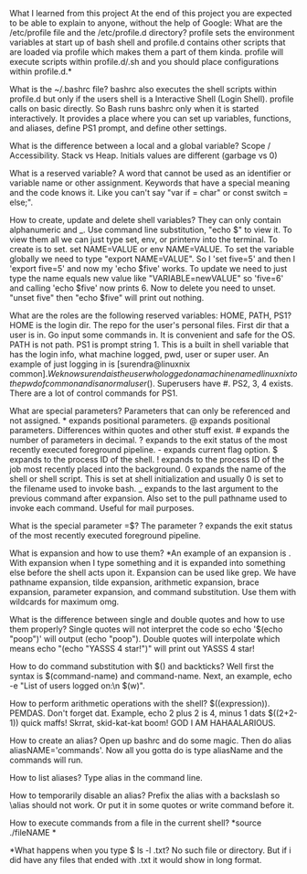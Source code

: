 What I learned from this project
At the end of this project you are expected to be able to explain to anyone, without the help of Google:
What are the /etc/profile file and the /etc/profile.d directory?
profile sets the environment variables at start up of bash shell and profile.d contains other scripts that are loaded via profile which makes them a part of them kinda. profile will execute scripts within profile.d/.sh and you should place configurations within profile.d.*

What is the ~/.bashrc file?
bashrc also executes the shell scripts within profile.d but only if the users shell is a Interactive Shell (Login Shell). profile calls on basic directly. So Bash runs bashrc only when it is started interactively. It provides a place where you can set up variables, functions, and aliases, define PS1 prompt, and define other settings.

What is the difference between a local and a global variable?
Scope / Accessibility. Stack vs Heap. Initials values are different (garbage vs 0)

What is a reserved variable?
A word that cannot be used as an identifier or variable name or other assignment. Keywords that have a special meaning and the code knows it. Like you can't say "var if = char" or const switch = else;".

How to create, update and delete shell variables?
They can only contain alphanumeric and _. Use command line substitution, "echo $" to view it. To view them all we can just type set, env, or printenv into the terminal. To create is to set. set NAME=VALUE or env NAME=VALUE. To set the variable globally we need to type "export NAME=VALUE". So I 'set five=5' and then I 'export five=5' and now my 'echo $five' works. To update we need to just type the name equals new value like "VARIABLE=newVALUE" so 'five=6' and calling 'echo $five' now prints 6. Now to delete you need to unset. "unset five" then "echo $five" will print out nothing.

What are the roles are the following reserved variables: HOME, PATH, PS1?
HOME is the login dir. The repo for the user's personal files. First dir that a user is in. Go input some commands in. It is convenient and safe for the OS. PATH is not path. PS1 is prompt string 1. This is a built in shell variable that has the login info, what machine logged, pwd, user or super user. An example of just logging in is [surendra@linuxnix common]$. We know surenda is the user who logged on a machine named linuxnix to the pwd of common and is a normal user($). Superusers have #. PS2, 3, 4 exists. There are a lot of control commands for PS1.

What are special parameters?
Parameters that can only be referenced and not assigned. * expands positional parameters. @ expands positional parameters. Differences within quotes and other stuff exist. # expands the number of parameters in decimal. ? expands to the exit status of the most recently executed foreground pipeline. - expands current flag option. $ expands to the process ID of the shell. ! expands to the process ID of the job most recently placed into the background. 0 expands the name of the shell or shell script. This is set at shell initialization and usually 0 is set to the filename used to invoke bash. _ expands to the last argument to the previous command after expansion. Also set to the pull pathname used to invoke each command. Useful for mail purposes.

What is the special parameter =$?
The parameter ? expands the exit status of the most recently executed foreground pipeline.

What is expansion and how to use them?
*An example of an expansion is . With expansion when I type something and it is expanded into something else before the shell acts upon it. Expansion can be used like grep. We have pathname expansion, tilde expansion, arithmetic expansion, brace expansion, parameter expansion, and command substitution. Use them with wildcards for maximum omg.

What is the difference between single and double quotes and how to use them properly?
Single quotes will not interpret the code so echo '$(echo "poop")' will output (echo "poop"). Double quotes will interpolate which means echo "(echo "YASSS 4 star!")" will print out YASSS 4 star!

How to do command substitution with $() and backticks?
Well first the syntax is $(command-name) and command-name. Next, an example, echo -e "List of users logged on:\n $(w)".

How to perform arithmetic operations with the shell?
$((expression)). PEMDAS. Don't forget dat. Example, echo 2 plus 2 is 4, minus 1 dats $((2+2-1)) quick maffs! Skrrat, skid-kat-kat boom! GOD I AM HAHAALARIOUS.

How to create an alias?
Open up bashrc and do some magic. Then do alias aliasNAME='commands'. Now all you gotta do is type aliasName and the commands will run.

How to list aliases?
Type alias in the command line.

How to temporarily disable an alias?
Prefix the alias with a backslash so \alias should not work. Or put it in some quotes or write command before it.

How to execute commands from a file in the current shell?
*source ./fileNAME *

*What happens when you type $ ls -l .txt?
No such file or directory. But if i did have any files that ended with .txt it would show in long format.
